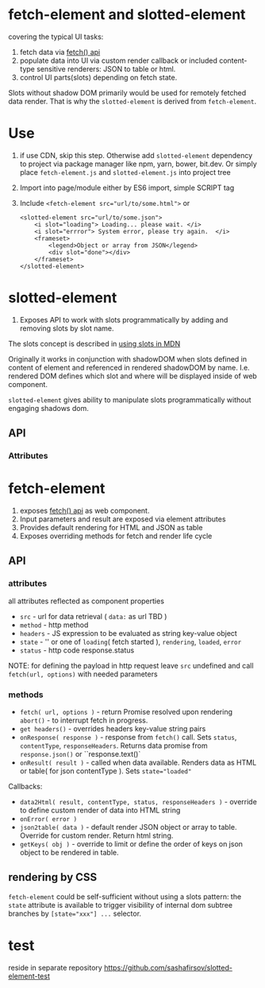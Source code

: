 # fetch-element and slotted-element
covering the typical UI tasks:
1. fetch data via [fetch() api](https://developer.mozilla.org/en-US/docs/Web/API/Fetch_API)
2. populate data into UI via custom render callback or included content-type sensitive renderers: JSON to table or html.
3. control UI parts(slots) depending on fetch state. 

Slots without shadow DOM primarily would be used for remotely fetched data render. 
That is why the `slotted-element` is derived from `fetch-element`.

# Use
1. if use CDN, skip this step. Otherwise add `slotted-element` dependency to project via package manager like npm, yarn, bower, bit.dev. 
   Or simply place `fetch-element.js` and `slotted-element.js` into project tree
2. Import into page/module either by ES6 import, simple SCRIPT tag
3. Include   ```<fetch-element src="url/to/some.html">``` or 
   
    ```
    <slotted-element src="url/to/some.json">
        <i slot="loading"> Loading... please wait. </i>
        <i slot="errror"> System error, please try again.  </i>
        <frameset>
            <legend>Object or array from JSON</legend>
            <div slot="done"></div>
        </frameset>
   </slotted-element>    
    ```

# slotted-element
1. Exposes API to work with slots programmatically by adding and removing slots by slot name.

The slots concept is described in 
[using slots in MDN](https://developer.mozilla.org/en-US/docs/Web/Web_Components/Using_templates_and_slots#adding_flexibility_with_slots)

Originally it works in conjunction with shadowDOM when slots defined in content of element and referenced in 
rendered shadowDOM by name. I.e. rendered DOM defines which slot and where will be displayed inside of web component.

`slotted-element` gives ability to manipulate slots programmatically without engaging shadows dom.

## API
### Attributes

# fetch-element

1. exposes [fetch() api](https://developer.mozilla.org/en-US/docs/Web/API/Fetch_API) as web component. 
2. Input parameters and result are exposed via element attributes
3. Provides default rendering for HTML and JSON as table
4. Exposes overriding methods for fetch and render life cycle  

## API
### attributes
all attributes reflected as component properties
* `src` - url for data retrieval ( `data:` as url TBD )
* `method` - http method  
* `headers` - JS expression to be evaluated as string key-value object
* `state` - '' or one of `loading`( fetch started ), `rendering`, `loaded`, `error`
* `status` - http code response.status

NOTE: for defining the payload in http request leave `src` undefined and call `fetch(url, options)` with needed parameters

### methods
* `fetch( url, options )` - return Promise resolved upon rendering
  `abort()` - to interrupt fetch in progress. 
* `get headers()` - overrides headers key-value string pairs
* `onResponse( response )` - response from `fetch()` call. Sets `status`, `contentType`, `responseHeaders`. 
  Returns data promise from `response.json()` or ``response.text()`
* `onResult( result )` - called when data available. Renders data as HTML or table( for json contentType ).
  Sets `state="loaded"`
  
Callbacks:
* `data2Html( result, contentType, status, responseHeaders )` - override to define custom render of data into HTML string
* `onError( error )`
* `json2table( data )` - default render JSON object or array to table. Override for custom render. Return html string.
* `getKeys( obj )` - override to limit or define the order of keys on json object to be rendered in table.

## rendering by CSS
`fetch-element` could be self-sufficient without using a slots pattern: the `state` attribute is available to trigger 
visibility of internal dom subtree branches by `[state="xxx"] ...` selector. 

# test
reside in separate repository https://github.com/sashafirsov/slotted-element-test
